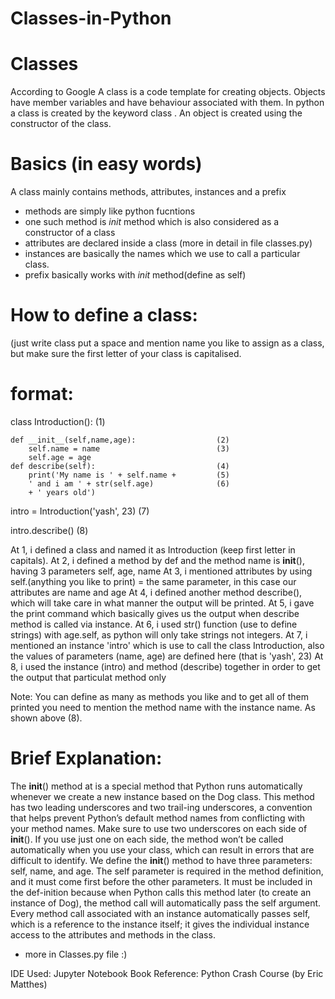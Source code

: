 # Classes-in-Python

# Classes

According to Google A class is a code template for creating objects.
Objects have member variables and have behaviour associated with them.
In python a class is created by the keyword class . An object is created using the constructor of the class.

# Basics (in easy words)

A class mainly contains methods, attributes, instances and a prefix 

* methods are simply like python fucntions
* one such method is _init_ method which is also considered as a constructor of a class
* attributes are declared inside a class (more in detail in file classes.py)
* instances are basically the names which we use to call a particular class.
* prefix basically works with _init_ method(define as self) 

# How to define a class: 
(just write class put a space and mention name you like to assign as a class, but make sure the first letter of your class is capitalised.

# format:

class Introduction():                             (1)  
    
    def __init__(self,name,age):                  (2)
        self.name = name                          (3)
        self.age = age 
    def describe(self):                           (4)
        print('My name is ' + self.name +         (5)
        ' and i am ' + str(self.age)              (6)
        + ' years old')
        
intro = Introduction('yash', 23)                  (7)

intro.describe()                                  (8)     
     

At 1, i defined a class and named it as Introduction (keep first letter in capitals).
At 2, i defined a method by def and the method name is __init__(), having 3 parameters self, age, name
At 3, i mentioned attributes by using self.(anything you like to print) = the same parameter,
      in this case our attributes are name and age
At 4, i defined another method describe(), which will take care in what manner the output will be printed.
At 5, i gave the print command which basically gives us the output when describe method is called via instance.
At 6, i used str() function (use to define strings) with age.self, as python will only take strings not integers.
At 7, i mentioned an instance 'intro' which is use to call the class Introduction,
      also the values of parameters (name, age) are defined here (that is 'yash', 23)
At 8, i used the instance (intro) and method (describe) together in order to get the output that particulat method only

Note: You can define as many as methods you like and to get all of them printed you need to mention the method name 
      with the instance name. As shown above (8).






# Brief Explanation:
The __init__() method at is a special method that Python runs automatically whenever 
we create a new instance based on the Dog class.
This method has two leading underscores and two trail-ing underscores, 
a convention that helps prevent Python’s default method names from conflicting with your method names. 
Make sure to use two underscores on each side of __init__(). 
If you use just one on each side, the method won’t be called automatically when you use your class,
which can result in errors that are difficult to identify.
We define the __init__() method to have three parameters: self, name, and age. 
The self parameter is required in the method definition, and it must come first before the other parameters. 
It must be included in the def-inition because when Python calls this method later (to create an instance of Dog),
the method call will automatically pass the self argument. Every method call associated with an instance 
automatically passes self, which is a reference to the instance itself; it gives the individual instance access
to the attributes and methods in the class.

* more in Classes.py file :)

IDE Used: Jupyter Notebook
Book Reference: Python Crash Course (by Eric Matthes)

